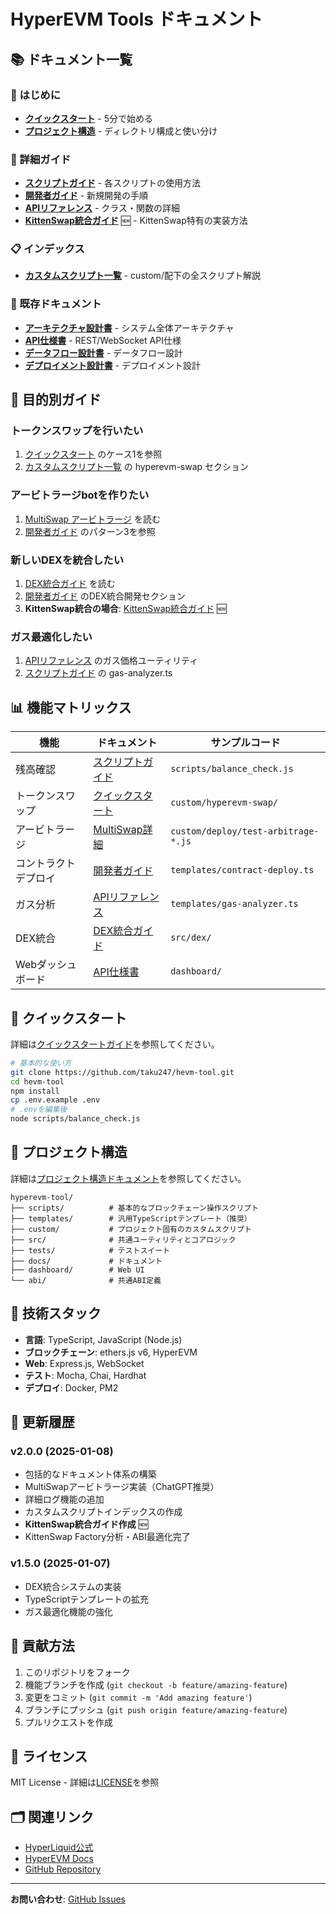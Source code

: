 # HyperEVM Tools ドキュメント

## 📚 ドキュメント一覧

### 🚀 はじめに
- **[クイックスタート](./QUICKSTART.md)** - 5分で始める
- **[プロジェクト構造](./PROJECT_STRUCTURE.md)** - ディレクトリ構成と使い分け

### 📖 詳細ガイド
- **[スクリプトガイド](./SCRIPTS_GUIDE.md)** - 各スクリプトの使用方法
- **[開発者ガイド](./DEVELOPER_GUIDE.md)** - 新規開発の手順
- **[APIリファレンス](./API_REFERENCE.md)** - クラス・関数の詳細
- **[KittenSwap統合ガイド](./KITTENSWAP_INTEGRATION.md)** 🆕 - KittenSwap特有の実装方法

### 📋 インデックス
- **[カスタムスクリプト一覧](./CUSTOM_SCRIPTS_INDEX.md)** - custom/配下の全スクリプト解説

### 🔧 既存ドキュメント
- **[アーキテクチャ設計書](./architecture.md)** - システム全体アーキテクチャ
- **[API仕様書](./api-specification.md)** - REST/WebSocket API仕様
- **[データフロー設計書](./data-flow.md)** - データフロー設計
- **[デプロイメント設計書](./deployment.md)** - デプロイメント設計

## 🎯 目的別ガイド

### トークンスワップを行いたい
1. [クイックスタート](./QUICKSTART.md) のケース1を参照
2. [カスタムスクリプト一覧](./CUSTOM_SCRIPTS_INDEX.md) の hyperevm-swap セクション

### アービトラージbotを作りたい
1. [MultiSwap アービトラージ](../custom/deploy/multiswap-arbitrage-memo.md) を読む
2. [開発者ガイド](./DEVELOPER_GUIDE.md) のパターン3を参照

### 新しいDEXを統合したい
1. [DEX統合ガイド](../src/dex/README.md) を読む
2. [開発者ガイド](./DEVELOPER_GUIDE.md) のDEX統合開発セクション
3. **KittenSwap統合の場合**: [KittenSwap統合ガイド](./KITTENSWAP_INTEGRATION.md) 🆕

### ガス最適化したい
1. [APIリファレンス](./API_REFERENCE.md) のガス価格ユーティリティ
2. [スクリプトガイド](./SCRIPTS_GUIDE.md) の gas-analyzer.ts

## 📊 機能マトリックス

| 機能 | ドキュメント | サンプルコード |
|------|-------------|---------------|
| 残高確認 | [スクリプトガイド](./SCRIPTS_GUIDE.md#balance_checkjs) | `scripts/balance_check.js` |
| トークンスワップ | [クイックスタート](./QUICKSTART.md#3-トークンスワップ2分) | `custom/hyperevm-swap/` |
| アービトラージ | [MultiSwap詳細](../custom/deploy/multiswap-arbitrage-memo.md) | `custom/deploy/test-arbitrage-*.js` |
| コントラクトデプロイ | [開発者ガイド](./DEVELOPER_GUIDE.md#deploycontract) | `templates/contract-deploy.ts` |
| ガス分析 | [APIリファレンス](./API_REFERENCE.md#ガス価格ユーティリティ) | `templates/gas-analyzer.ts` |
| DEX統合 | [DEX統合ガイド](../src/dex/README.md) | `src/dex/` |
| Webダッシュボード | [API仕様書](./api-specification.md) | `dashboard/` |

## 🚀 クイックスタート

詳細は[クイックスタートガイド](./QUICKSTART.md)を参照してください。

```bash
# 基本的な使い方
git clone https://github.com/taku247/hevm-tool.git
cd hevm-tool
npm install
cp .env.example .env
# .envを編集後
node scripts/balance_check.js
```

## 📁 プロジェクト構造

詳細は[プロジェクト構造ドキュメント](./PROJECT_STRUCTURE.md)を参照してください。

```
hyperevm-tool/
├── scripts/          # 基本的なブロックチェーン操作スクリプト
├── templates/        # 汎用TypeScriptテンプレート（推奨）
├── custom/           # プロジェクト固有のカスタムスクリプト
├── src/              # 共通ユーティリティとコアロジック
├── tests/            # テストスイート
├── docs/             # ドキュメント
├── dashboard/        # Web UI
└── abi/              # 共通ABI定義
```

## 🔧 技術スタック

- **言語**: TypeScript, JavaScript (Node.js)
- **ブロックチェーン**: ethers.js v6, HyperEVM
- **Web**: Express.js, WebSocket
- **テスト**: Mocha, Chai, Hardhat
- **デプロイ**: Docker, PM2

## 🔄 更新履歴

### v2.0.0 (2025-01-08)
- 包括的なドキュメント体系の構築
- MultiSwapアービトラージ実装（ChatGPT推奨）
- 詳細ログ機能の追加
- カスタムスクリプトインデックスの作成
- **KittenSwap統合ガイド作成** 🆕
- KittenSwap Factory分析・ABI最適化完了

### v1.5.0 (2025-01-07)
- DEX統合システムの実装
- TypeScriptテンプレートの拡充
- ガス最適化機能の強化

## 🤝 貢献方法

1. このリポジトリをフォーク
2. 機能ブランチを作成 (`git checkout -b feature/amazing-feature`)
3. 変更をコミット (`git commit -m 'Add amazing feature'`)
4. ブランチにプッシュ (`git push origin feature/amazing-feature`)
5. プルリクエストを作成

## 📝 ライセンス

MIT License - 詳細は[LICENSE](../LICENSE)を参照

## 🗂️ 関連リンク

- [HyperLiquid公式](https://hyperliquid.xyz/)
- [HyperEVM Docs](https://docs.hyperliquid.xyz/)
- [GitHub Repository](https://github.com/taku247/hevm-tool)

---

**お問い合わせ**: [GitHub Issues](https://github.com/taku247/hevm-tool/issues)